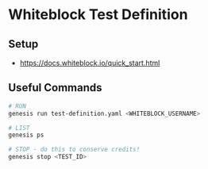 # Whiteblock Test Definition

## Setup

- https://docs.whiteblock.io/quick_start.html

## Useful Commands

```bash
# RUN
genesis run test-definition.yaml <WHITEBLOCK_USERNAME>

# LIST
genesis ps

# STOP - do this to conserve credits!
genesis stop <TEST_ID>
```
